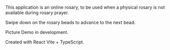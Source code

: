 This application is an online rosary, to be used when a physical rosary is not available during rosary prayer.

Swipe down on the rosary beads to advance to the next bead.

Picture Demo in development.

Created with React Vite + TypeScript.
